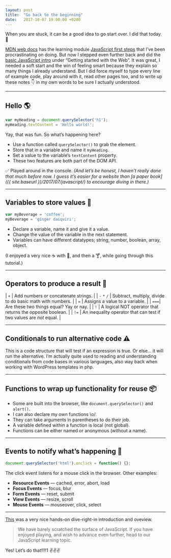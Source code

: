 ```yaml
---
layout: post
title:  "Go back to the beginning"
date:   2017-10-07 19:00:00 +0200
---
```


When you are stuck, it can be a good idea to go start over. I did that today. 🌱

[MDN web docs](https://developer.mozilla.org) has the learning module [JavaScript first steps](https://developer.mozilla.org/en-US/docs/Learn/JavaScript/First_steps) that I’ve been procrastinating on doing. But now I stepped even further back and did the [basic JavaScript intro](https://developer.mozilla.org/en-US/docs/Learn/Getting_started_with_the_web/JavaScript_basics) under “Getting started with the Web”. It was great, I needed a soft start and the win of feeling smart because they explain so many things I already understand. But I did force myself to type every line of example code, play around with it, read other pages too, and to write up these notes&nbsp;👇 in my own words to be sure I actually understood.

---

## Hello 🌎

``` js
var myHeading = document.querySelector('h1');
myHeading.textContent = 'Hello world!';
```

Yay, that was fun. So what’s happening here?

* Use a function called `querySelector()` to grab the element.
* Store that in a variable and name it `myHeading`.
* Set a value to the variable’s `textContent` property.
* These two features are both part of the DOM API.

✅ Played around in the console. *(And let’s be honest, I haven’t really done that much before now. I guess it’s easier for a website than [a paper book]({{ site.baseurl }}/2017/07/javascript/) to encourage diving in there.)*

---

## Variables to store values 👜

```js
var myBeverage = 'coffee';
myBeverage = 'ginger daiquiri';
```

* Declare a variable, name it and give it a value.
* Change the value of the variable in the next statement.
* Variables can have different datatypes; string, number, boolean, array, object.

(I enjoyed a very nice ☕️ with 🥐, and then a 🍸, while going through this tutorial.)

---

## Operators to produce a result 🔨

| `+` | Add numbers or concatenate strings. |
| `-` `*` `/` | Subtract, multiply, divide to do basic math with numbers. |
| `=` | Assigns a value to a variable. |
| `===`| Are these two things equal? Yay or nay. |
| `!` | A logical NOT operator that returns the opposite boolean. |
| `!=` | An inequality operator that can test if two values are *not* equal. |

---

## Conditionals to run alternative code ⚠️

This is a code structure that will test if an expression is true. Or else… it will run the alternative. I’m actually quite used to reading and understanding conditionals from code bases in various languages, also way back when working with WordPress templates in php.

---

## Functions to wrap up functionality for reuse 📦

* Some are built into the browser, like `document.querySelector()` and `alert()`.
* I can also declare my own functions \o/.
* They can take arguments in parentheses to do their job.
* A variable defined within a function is local (not global).
* Functions can be either named or anonymous (without a name).

---

## Events to notify what’s happening 📅

```js
document.querySelector('html').onclick = function() {};
```
The click event listens for a mouse click in the browser. Other examples:

* **Resource Events**  —  cached, error, abort, load
* **Focus Events** — focus, blur
* **Form Events** — reset, submit
* **View Events** — resize, scroll
* **Mouse Events** — mouseover, click, select

---

[This](https://developer.mozilla.org/en-US/docs/Learn/Getting_started_with_the_web/JavaScript_basics) was a very nice hands-on dive-right-in introduction and oveview.

> We have barely scratched the surface of JavaScript. If you have enjoyed playing, and wish to advance even further, head to our JavaScript learning topic.

Yes! Let’s do that!!!!1 ✌️✌️✌️
